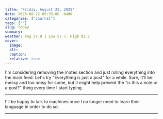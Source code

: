 ```yaml
---
title: 'Friday, August 22, 2025'
date: 2025-08-22 06:39:00 -0400
categories: ["Journal"]
tags: [""]
slug: today
summary: 
weather: Fog 57.9 | Low 57.7, High 83.7
cover: 
  image: 
  alt: 
  caption: 
  relative: true
---
```


I'm considering removing the /notes section and just rolling everything into the main feed. Let's try "Everything is just a post" for a while. Sure, it'll be messy and too noisy for some, but it might help prevent the "is this a note or a post?" thing every time I start typing.

----

I'll be happy to talk to machines once I no longer need to learn their language in order to do so.

----

